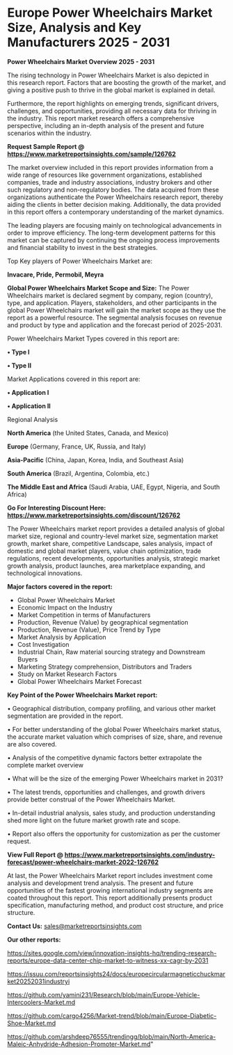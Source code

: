 # Europe Power Wheelchairs Market Size, Analysis and Key Manufacturers 2025 - 2031

<Strong> Power Wheelchairs Market Overview 2025 - 2031</strong>

The rising technology in Power Wheelchairs Market is also depicted in this research report. Factors that are boosting the growth of the market, and giving a positive push to thrive in the global market is explained in detail.

Furthermore, the report highlights on emerging trends, significant drivers, challenges, and opportunities, providing all necessary data for thriving in the industry. This report market research offers a comprehensive perspective, including an in-depth analysis of the present and future scenarios within the industry.

<strong>Request Sample Report @ <a href=https://www.marketreportsinsights.com/sample/126762>https://www.marketreportsinsights.com/sample/126762</a></strong>

The market overview included in this report provides information from a wide range of resources like government organizations, established companies, trade and industry associations, industry brokers and other such regulatory and non-regulatory bodies. The data acquired from these organizations authenticate the Power Wheelchairs research report, thereby aiding the clients in better decision making. Additionally, the data provided in this report offers a contemporary understanding of the market dynamics.

The leading players are focusing mainly on technological advancements in order to improve efficiency. The long-term development patterns for this market can be captured by continuing the ongoing process improvements and financial stability to invest in the best strategies.

Top Key players of Power Wheelchairs Market are:

<strong>Invacare, Pride, Permobil, Meyra</strong>

<strong><b>Global Power Wheelchairs Market Scope and Size:</b></strong>
The Power Wheelchairs market is declared segment by company, region (country), type, and application. Players, stakeholders, and other participants in the global Power Wheelchairs market will gain the market scope as they use the report as a powerful resource. The segmental analysis focuses on revenue and product by type and application and the forecast period of 2025-2031.

Power Wheelchairs Market Types covered in this report are:

<strong>• Type I

• Type II</strong>

Market Applications covered in this report are:

<strong>• Application I

• Application II</strong> 

Regional Analysis

<strong>North America</strong> (the United States, Canada, and Mexico)

<strong>Europe</strong> (Germany, France, UK, Russia, and Italy)

<strong>Asia-Pacific</strong> (China, Japan, Korea, India, and Southeast Asia)

<strong>South America</strong> (Brazil, Argentina, Colombia, etc.)

<strong>The Middle East and Africa</strong> (Saudi Arabia, UAE, Egypt, Nigeria, and South Africa)

<strong>Go For Interesting Discount Here: <a href=https://www.marketreportsinsights.com/discount/126762>https://www.marketreportsinsights.com/discount/126762</a></strong>

The Power Wheelchairs market report provides a detailed analysis of global market size, regional and country-level market size, segmentation market growth, market share, competitive Landscape, sales analysis, impact of domestic and global market players, value chain optimization, trade regulations, recent developments, opportunities analysis, strategic market growth analysis, product launches, area marketplace expanding, and technological innovations.

<strong><b>Major factors covered in the report:</b></strong>
<ul>
  <li>Global Power Wheelchairs Market </li>
  <li>Economic Impact on the Industry</li>
  <li>Market Competition in terms of Manufacturers</li>
  <li>Production, Revenue (Value) by geographical segmentation</li>
  <li>Production, Revenue (Value), Price Trend by Type</li>
  <li>Market Analysis by Application</li>
  <li>Cost Investigation</li>
  <li>Industrial Chain, Raw material sourcing strategy and Downstream Buyers</li>
  <li>Marketing Strategy comprehension, Distributors and Traders</li>
  <li>Study on Market Research Factors</li>
  <li>Global Power Wheelchairs Market Forecast</li>
</ul>

<strong><b>Key Point of the Power Wheelchairs Market report:</b></strong>

• Geographical distribution, company profiling, and various other market segmentation are provided in the report.

• For better understanding of the global Power Wheelchairs market status, the accurate market valuation which comprises of size, share, and revenue are also covered.

• Analysis of the competitive dynamic factors better extrapolate the complete market overview

• What will be the size of the emerging Power Wheelchairs market in 2031?

• The latest trends, opportunities and challenges, and growth drivers provide better construal of the Power Wheelchairs Market.

• In-detail industrial analysis, sales study, and production understanding shed more light on the future market growth rate and scope.

• Report also offers the opportunity for customization as per the customer request.

<strong><b>View Full Report @ <a href=https://www.marketreportsinsights.com/industry-forecast/power-wheelchairs-market-2022-126762>https://www.marketreportsinsights.com/industry-forecast/power-wheelchairs-market-2022-126762</a></b></strong>


At last, the Power Wheelchairs Market report includes investment come analysis and development trend analysis. The present and future opportunities of the fastest growing international industry segments are coated throughout this report. This report additionally presents product specification, manufacturing method, and product cost structure, and price structure.

<strong>Contact Us:</strong>
sales@marketreportsinsights.com

<strong>Our other reports:</strong>

<a href=https://sites.google.com/view/innovation-insights-hq/trending-research-reports/europe-data-center-chip-market-to-witness-xx-cagr-by-2031>https://sites.google.com/view/innovation-insights-hq/trending-research-reports/europe-data-center-chip-market-to-witness-xx-cagr-by-2031</a>

<a href=https://issuu.com/reportsinsights24/docs/europecircularmagneticchuckmarket20252031industryi>https://issuu.com/reportsinsights24/docs/europecircularmagneticchuckmarket20252031industryi</a>

<a href=https://github.com/yamini231/Research/blob/main/Europe-Vehicle-Intercoolers-Market.md>https://github.com/yamini231/Research/blob/main/Europe-Vehicle-Intercoolers-Market.md</a>

<a href=https://github.com/cargo4256/Market-trend/blob/main/Europe-Diabetic-Shoe-Market.md>https://github.com/cargo4256/Market-trend/blob/main/Europe-Diabetic-Shoe-Market.md</a>

<a href=https://github.com/arshdeep76555/trendingg/blob/main/North-America-Maleic-Anhydride-Adhesion-Promoter-Market.md>https://github.com/arshdeep76555/trendingg/blob/main/North-America-Maleic-Anhydride-Adhesion-Promoter-Market.md</a>"
